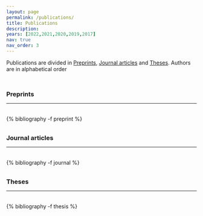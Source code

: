 ```yaml
---
layout: page
permalink: /publications/
title: Publications
description: 
years: [2022,2021,2020,2019,2017]
nav: true
nav_order: 3
---
```

<!-- _pages/publications.md -->

<p> Publications are divided in <a href="#preprint">Preprints</a>, <a href="#journal">Journal articles</a> 
and <a href="#thesis">Theses</a>. Authors are in alphabetical order </p>


<div class="publications">

<a id="preprint"><h3 style="margin-top: 3rem; margin-bottom: 0.5rem;">Preprints</h3></a> 
<hr style="color: var(--global-text-color); height: 1px; margin-bottom: 2rem;">
{% bibliography -f preprint %}

<a id="journal"><h3 style="margin-top: 2rem; margin-bottom: 0.5rem;">Journal articles</h3></a>
<hr style="color: var(--global-text-color); height: 1px; margin-bottom: 2rem;">
{% bibliography -f journal %}

<a id="thesis"><h3 style="margin-top: 2rem; margin-bottom: 0.5rem;">Theses</h3></a>
<hr style="color: var(--global-text-color); height: 1px; margin-bottom: 2rem;">
{% bibliography -f thesis %}

</div>


